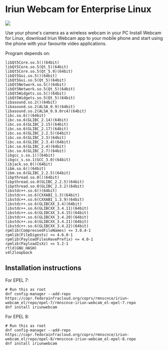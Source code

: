 # Iriun Webcam for Enterprise Linux

<a href="https://copr.fedorainfracloud.org/coprs/rmnscnce/iriun-webcam_el/package/iriunwebcam/"><img src="https://copr.fedorainfracloud.org/coprs/rmnscnce/iriun-webcam_el/package/iriunwebcam/status_image/last_build.png" /></a>

Use your phone's camera as a wireless webcam in your PC Install Webcam for Linux, download Iriun Webcam app to your mobile phone and start using the phone with your favourite video applications.

Program depends on:
~~~
libQt5Core.so.5()(64bit)
libQt5Core.so.5(Qt_5)(64bit)
libQt5Core.so.5(Qt_5.9)(64bit)
libQt5Gui.so.5()(64bit)
libQt5Gui.so.5(Qt_5)(64bit)
libQt5Network.so.5()(64bit)
libQt5Network.so.5(Qt_5)(64bit)
libQt5Widgets.so.5()(64bit)
libQt5Widgets.so.5(Qt_5)(64bit)
libasound.so.2()(64bit)
libasound.so.2(ALSA_0.9)(64bit)
libasound.so.2(ALSA_0.9.0rc4)(64bit)
libc.so.6()(64bit)
libc.so.6(GLIBC_2.14)(64bit)
libc.so.6(GLIBC_2.15)(64bit)
libc.so.6(GLIBC_2.17)(64bit)
libc.so.6(GLIBC_2.2.5)(64bit)
libc.so.6(GLIBC_2.3)(64bit)
libc.so.6(GLIBC_2.3.4)(64bit)
libc.so.6(GLIBC_2.4)(64bit)
libc.so.6(GLIBC_2.7)(64bit)
libgcc_s.so.1()(64bit)
libgcc_s.so.1(GCC_3.0)(64bit)
libjack.so.0()(64bit)
libm.so.6()(64bit)
libm.so.6(GLIBC_2.2.5)(64bit)
libpthread.so.0()(64bit)
libpthread.so.0(GLIBC_2.2.5)(64bit)
libpthread.so.0(GLIBC_2.3.2)(64bit)
libstdc++.so.6()(64bit)
libstdc++.so.6(CXXABI_1.3)(64bit)
libstdc++.so.6(CXXABI_1.3.9)(64bit)
libstdc++.so.6(GLIBCXX_3.4)(64bit)
libstdc++.so.6(GLIBCXX_3.4.11)(64bit)
libstdc++.so.6(GLIBCXX_3.4.15)(64bit)
libstdc++.so.6(GLIBCXX_3.4.20)(64bit)
libstdc++.so.6(GLIBCXX_3.4.21)(64bit)
libstdc++.so.6(GLIBCXX_3.4.22)(64bit)
rpmlib(CompressedFileNames) <= 3.0.4-1
rpmlib(FileDigests) <= 4.6.0-1
rpmlib(PayloadFilesHavePrefix) <= 4.0-1
rpmlib(PayloadIsXz) <= 5.2-1
rtld(GNU_HASH)
v4l2loopback
~~~

## Installation instructions

For EPEL 7:
~~~
# Run this as root
dnf config-manager --add-repo https://copr.fedorainfracloud.org/coprs/rmnscnce/iriun-webcam_el/repo/epel-7/rmnscnce-iriun-webcam_el-epel-7.repo
dnf install iriunwebcam
~~~

For EPEL 8:
~~~
# Run this as root
dnf config-manager --add-repo https://copr.fedorainfracloud.org/coprs/rmnscnce/iriun-webcam_el/repo/epel-8/rmnscnce-iriun-webcam_el-epel-8.repo
dnf install iriunwebcam
~~~

